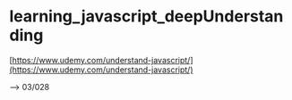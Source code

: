 # learning_javascript_deepUnderstanding

[https://www.udemy.com/understand-javascript/](https://www.udemy.com/understand-javascript/)

--> 03/028